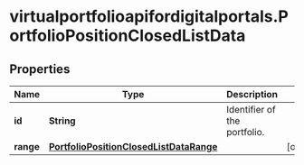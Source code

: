 # virtualportfolioapifordigitalportals.PortfolioPositionClosedListData

## Properties

Name | Type | Description | Notes
------------ | ------------- | ------------- | -------------
**id** | **String** | Identifier of the portfolio. | 
**range** | [**PortfolioPositionClosedListDataRange**](PortfolioPositionClosedListDataRange.md) |  | [optional] 


